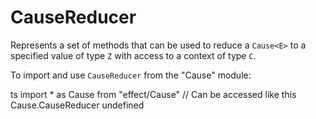 # CauseReducer

Represents a set of methods that can be used to reduce a `Cause<E>` to a
specified value of type `Z` with access to a context of type `C`.

To import and use `CauseReducer` from the "Cause" module:

ts
import \* as Cause from "effect/Cause"
// Can be accessed like this
Cause.CauseReducer
undefined
